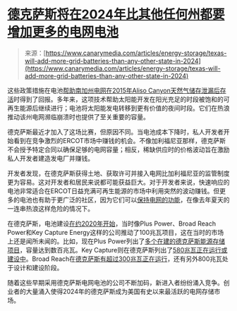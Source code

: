 <!--yml

类别：未分类

日期：2024-05-27 14:35:53

-->

# [德克萨斯将在2024年比其他任何州都要增加更多的电网电池](https://www.canarymedia.com/articles/energy-storage/texas-will-add-more-grid-batteries-than-any-other-state-in-2024)

> 来源：[https://www.canarymedia.com/articles/energy-storage/texas-will-add-more-grid-batteries-than-any-other-state-in-2024](https://www.canarymedia.com/articles/energy-storage/texas-will-add-more-grid-batteries-than-any-other-state-in-2024)

这些政策措施在电池[帮助南加州电网在2015年Aliso Canyon天然气储存泄漏后存活](https://www.theguardian.com/sustainable-business/2017/sep/15/californias-big-battery-experiment-a-turning-point-for-energy-storage)时得到了回报。多年来，这项技术帮助太阳能开发在阳光充足的时段被饱和的可再生能源后继续进行；电池将太阳能发电转移到更有价值的夜间时段。它们在热浪推动该州电网濒临崩溃时也提供了至关重要的容量。

德克萨斯最近才加入了这场比赛，但原因不同。当电池成本下降时，私人开发者开始看到在竞争激烈的ERCOT市场中赚钱的机会。不像加利福尼亚那样，德克萨斯不会授予特定合同以确保足够的电网容量；相反，稀缺供应时的价格波动旨在激励私人开发者建造发电厂并赚钱。

开发者发现，在德克萨斯获得土地、获取许可并接入电网比加利福尼亚的监管制度更为容易。这对开发者和居民来说都可能获益巨大。对于开发者来说，快速响应的电池非常适合在ERCOT日益充满可再生能源的市场中利用突然的波动赚钱。但更多的电池也有助于更广泛的社区，因为它们可以[保持电网的功能](https://www.canarymedia.com/articles/energy-storage/grid-batteries-have-never-been-more-abundant-or-more-useful)，在像去年夏天的一连串热浪这样危险的情况下。

在德克萨斯，电池建设[在约2020年开始](https://www.greentechmedia.com/articles/read/broad-reach-power-starts-building-biggest-batteries-in-texas)，当时像Plus Power、Broad Reach Power和Key Capture Energy这样的公司推动了100兆瓦项目，这在当时的市场上还是闻所未闻的。比如，现在Plus Power列出了[多个在建的德克萨斯能源存储项目](https://www.pluspower.com/projects/)，容量达到数百兆瓦。Key Capture则在德克萨斯列出了[580兆瓦正在运行或建设中](https://keycaptureenergy.com/projects/)。Broad Reach在[德克萨斯有超过300兆瓦正在运行](https://broadreachpower.com/projects/texas/)，还有另外800兆瓦处于设计和建设阶段。

随着这些早期采用德克萨斯电网电池的公司不断加码，新进入者纷纷涌入竞争。创业者的大量涌入使得2024年的德克萨斯成为美国有史以来最活跃的电网存储市场。
